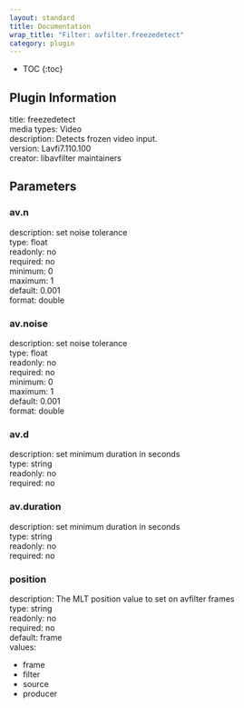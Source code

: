```yaml
---
layout: standard
title: Documentation
wrap_title: "Filter: avfilter.freezedetect"
category: plugin
---
```

* TOC
{:toc}

## Plugin Information

title: freezedetect  
media types:
Video  
description: Detects frozen video input.  
version: Lavfi7.110.100  
creator: libavfilter maintainers  

## Parameters

### av.n

  
description:
set noise tolerance  
type: float  
readonly: no  
required: no  
minimum: 0  
maximum: 1  
default: 0.001  
format: double  

### av.noise

  
description:
set noise tolerance  
type: float  
readonly: no  
required: no  
minimum: 0  
maximum: 1  
default: 0.001  
format: double  

### av.d

  
description:
set minimum duration in seconds  
type: string  
readonly: no  
required: no  

### av.duration

  
description:
set minimum duration in seconds  
type: string  
readonly: no  
required: no  

### position

  
description:
The MLT position value to set on avfilter frames  
type: string  
readonly: no  
required: no  
default: frame  
values:  

* frame
* filter
* source
* producer


